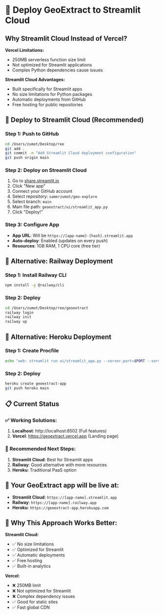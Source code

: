 # 🚀 Deploy GeoExtract to Streamlit Cloud

## Why Streamlit Cloud Instead of Vercel?

**Vercel Limitations:**
- 250MB serverless function size limit
- Not optimized for Streamlit applications
- Complex Python dependencies cause issues

**Streamlit Cloud Advantages:**
- Built specifically for Streamlit apps
- No size limitations for Python packages
- Automatic deployments from GitHub
- Free hosting for public repositories

## 🚀 **Deploy to Streamlit Cloud (Recommended)**

### Step 1: Push to GitHub
```bash
cd /Users/zumot/Desktop/ree
git add .
git commit -m "Add Streamlit Cloud deployment configuration"
git push origin main
```

### Step 2: Deploy on Streamlit Cloud
1. Go to [share.streamlit.io](https://share.streamlit.io)
2. Click "New app"
3. Connect your GitHub account
4. Select repository: `samerzumot/geo-explore`
5. Select branch: `main`
6. Main file path: `geoextract/ui/streamlit_app.py`
7. Click "Deploy!"

### Step 3: Configure App
- **App URL**: Will be `https://[app-name]-[hash].streamlit.app`
- **Auto-deploy**: Enabled (updates on every push)
- **Resources**: 1GB RAM, 1 CPU core (free tier)

## 🎯 **Alternative: Railway Deployment**

### Step 1: Install Railway CLI
```bash
npm install -g @railway/cli
```

### Step 2: Deploy
```bash
cd /Users/zumot/Desktop/ree/geoextract
railway login
railway init
railway up
```

## 🎯 **Alternative: Heroku Deployment**

### Step 1: Create Procfile
```bash
echo "web: streamlit run ui/streamlit_app.py --server.port=$PORT --server.address=0.0.0.0" > Procfile
```

### Step 2: Deploy
```bash
heroku create geoextract-app
git push heroku main
```

## 📋 **Current Status**

### ✅ **Working Solutions:**
1. **Localhost**: http://localhost:8502 (Full features)
2. **Vercel**: https://geoextract.vercel.app (Landing page)

### 🚀 **Recommended Next Steps:**
1. **Streamlit Cloud**: Best for Streamlit apps
2. **Railway**: Good alternative with more resources
3. **Heroku**: Traditional PaaS option

## 🎉 **Your GeoExtract app will be live at:**
- **Streamlit Cloud**: `https://[app-name].streamlit.app`
- **Railway**: `https://[app-name].railway.app`
- **Heroku**: `https://geoextract-app.herokuapp.com`

## 🔧 **Why This Approach Works Better:**

**Streamlit Cloud:**
- ✅ No size limitations
- ✅ Optimized for Streamlit
- ✅ Automatic deployments
- ✅ Free hosting
- ✅ Built-in analytics

**Vercel:**
- ❌ 250MB limit
- ❌ Not optimized for Streamlit
- ❌ Complex dependency issues
- ✅ Good for static sites
- ✅ Fast global CDN

